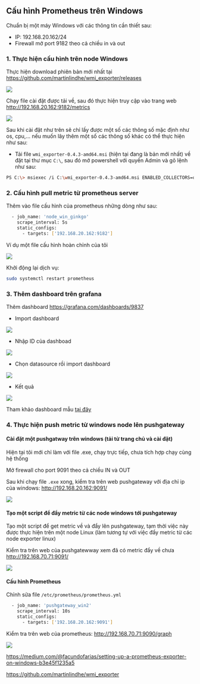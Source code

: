 ## Cấu hình Prometheus trên Windows 

Chuẩn bị một máy Windows với các thông tin cần thiết sau:

* IP: 192.168.20.162/24
* Firewall mở port 9182 theo cả chiều in và out

### 1. Thực hiện cấu hình trên node Windows

Thực hiện download phiên bản mới nhất tại https://github.com/martinlindhe/wmi_exporter/releases

<img src="../img/20.png">

Chạy file cài đặt được tải về, sau đó thực hiện truy cập vào trang web http://192.168.20.162:9182/metrics

<img src="../img/21.png">

Sau khi cài đặt như trên sẽ chỉ lấy được một số các thông số mặc định như os, cpu,... nếu muốn lây thêm một số các thông số khác có thể thực hiện như sau:

* Tải file `wmi_exporter-0.4.3-amd64.msi` (hiện tại đang là bản mới nhất) về đặt tại thư mục `C:\`, sau đó mở powershell với quyền Admin và gõ lệnh như sau:

```sh
PS C:\> msiexec /i C:\wmi_exporter-0.4.3-amd64.msi ENABLED_COLLECTORS=os,cpu,cs,hyperv,logical_disk,memory,net,process,service,system,tcp,textfile,vmware
```




### 2. Cấu hình pull metric từ prometheus server 

Thêm vào file cấu hình của prometheus những dòng như sau:

```sh
  - job_name: 'node_win_ginkgo'
    scrape_interval: 5s
    static_configs:
      - targets: ['192.168.20.162:9182']
```

Ví dụ một file cấu hình hoàn chỉnh của tôi

<img src="../img/22.png">

Khởi động lại dịch vụ:

```sh
sudo systemctl restart prometheus
```

### 3. Thêm dashboard trên grafana

Thêm dashboard https://grafana.com/dashboards/9837

* Import dashboard

<img src="../img/23.png">

* Nhập ID của dashboad

<img src="../img/24.png">

* Chọn datasource rồi import dashboard

<img src="../img/25.png">

* Kết quả

<img src="../img/26.png">

Tham khảo dashboard mẫu [tại đây](https://home.sethryder.com/grafana/d/woRrCAriz/windows-overview?orgId=1&from=now-1h&to=now&refresh=30s)

### 4. Thực hiện push metric từ windows node lên pushgateway

#### Cài đặt một pushgatway trên windows (tải từ trang chủ và cài đặt)

Hiện tại tôi mới chỉ làm với file .exe, chạy trực tiếp, chưa tích hợp chạy cùng hệ thống 


Mở firewall cho port 9091 theo cả chiều IN và OUT

Sau khi chạy file `.exe` xong, kiểm tra trên web pushgateway với địa chỉ ip của windows: http://192.168.20.162:9091/

<img src="../img/29.png">

#### Tạo một script để đẩy metric từ các node windows tới pushgateway

Tạo một script để get metric về và đẩy lên pushgateway, tạm thời việc này được thực hiện trên một node Linux (làm tương tự với việc đẩy metric từ các node exporter linux)

Kiểm tra trên web của pushgatewway xem đã có metric đẩy về chưa http://192.168.70.71:9091/

<img src="../img/27.png">

#### Cấu hình Prometheus

Chỉnh sửa file `/etc/prometheus/prometheus.yml`

```sh
  - job_name: 'pushgateway_win2'
    scrape_interval: 10s
    static_configs:
      - targets: ['192.168.20.162:9091']
```

Kiểm tra trên web của prometheus: http://192.168.70.71:9090/graph

<img src="../img/30.png">






https://medium.com/@facundofarias/setting-up-a-prometheus-exporter-on-windows-b3e45f1235a5

https://github.com/martinlindhe/wmi_exporter
